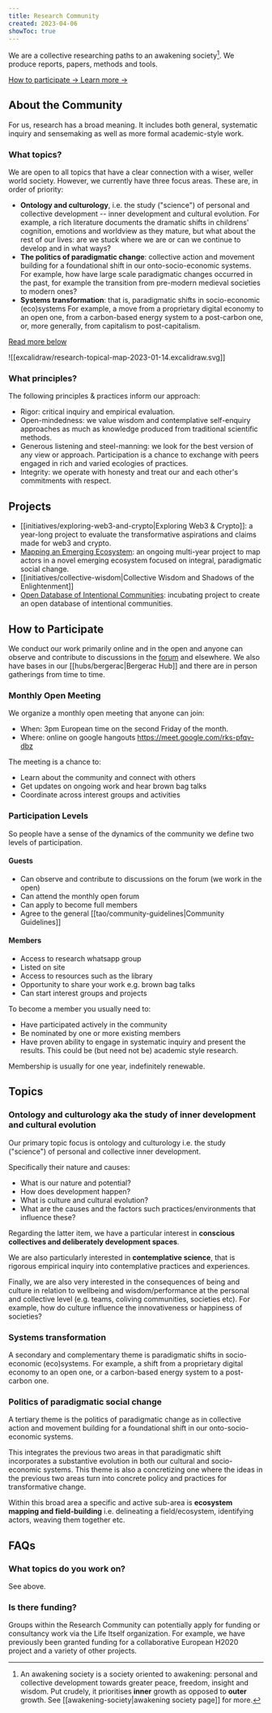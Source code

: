 ```yaml
---
title: Research Community
created: 2023-04-06
showToc: true
---
```


We are a collective researching paths to an awakening society[^1]. We produce reports, papers, methods and tools.

[^1]: An awakening society is a society oriented to awakening: personal and collective development towards greater peace, freedom, insight and wisdom. Put crudely, it prioritises **inner** growth as opposed to **outer** growth. See [[awakening-society|awakening society page]] for more.

<div className="mt-10 flex items-center justify-center gap-x-6 not-prose">
  <a
    href="#how-to-participate"
    className="rounded-md bg-secondary px-4 py-3 font-medium text-primary shadow focus:outline-none focus:ring-2 focus:ring-primary "
>
    How to participate <span aria-hidden="true">→</span>
  </a>
  <a href="#about-the-community" className="rounded-md bg-secondary px-4 py-3 font-medium text-primary shadow focus:outline-none focus:ring-2 focus:ring-primary">
    Learn more <span aria-hidden="true">→</span>
  </a>
</div>

## About the Community

For us, research has a broad meaning. It includes both general, systematic inquiry and sensemaking as well as more formal academic-style work.

### What topics?

We are open to all topics that have a clear connection with a wiser, weller world society. However, we currently have three focus areas. These are, in order of priority:

- **Ontology and culturology**, i.e. the study ("science") of personal and collective development -- inner development and cultural evolution. For example, a rich literature documents the dramatic shifts in childrens' cognition, emotions and worldview as they mature, but what about the rest of our lives: are we stuck where we are or can we continue to develop and in what ways?
- **The politics of paradigmatic change**: collective action and movement building for a foundational shift in our onto-socio-economic systems. For example, how have large scale paradigmatic changes occurred in the past, for example the transition from pre-modern medieval societies to modern ones?
- **Systems transformation**: that is, paradigmatic shifts in socio-economic (eco)systems For example, a move from a proprietary digital economy to an open one, from a carbon-based energy system to a post-carbon one, or, more generally, from capitalism to post-capitalism.

[Read more below](#topics)

![[excalidraw/research-topical-map-2023-01-14.excalidraw.svg]]

### What principles?

The following principles & practices inform our approach:

- Rigor: critical inquiry and empirical evaluation.
- Open-mindedness: we value wisdom and contemplative self-enquiry approaches as much as knowledge produced from traditional scientific methods.
- Generous listening and steel-manning: we look for the best version of any view or approach. Participation is a chance to exchange with peers engaged in rich and varied ecologies of practices.
- Integrity: we operate with honesty and treat our and each other's commitments with respect.

## Projects

- [[initiatives/exploring-web3-and-crypto|Exploring Web3 & Crypto]]: a year-long project to evaluate the transformative aspirations and claims made for web3 and crypto.
- [Mapping an Emerging Ecosystem](/ecosystem): an ongoing multi-year project to map actors in a novel emerging ecosystem focused on integral, paradigmatic social change.
- [[initiatives/collective-wisdom|Collective Wisdom and Shadows of the Enlightenment]]
- [Open Database of Intentional Communities](https://github.com/orgs/life-itself/discussions/144): incubating project to create an open database of intentional communities.

## How to Participate

We conduct our work primarily online and in the open and anyone can observe and contribute to discussions in the [forum][] and elsewhere. We also have bases in our [[hubs/bergerac|Bergerac Hub]] and there are in person gatherings from time to time.

[forum]: https://github.com/orgs/life-itself/discussions/categories/research

### Monthly Open Meeting

We organize a monthly open meeting that anyone can join:

- When: 3pm European time on the second Friday of the month.
- Where: online on google hangouts https://meet.google.com/rks-pfqv-dbz

The meeting is a chance to:

- Learn about the community and connect with others
- Get updates on ongoing work and hear brown bag talks
- Coordinate across interest groups and activities

### Participation Levels

So people have a sense of the dynamics of the community we define two levels of participation.

#### Guests

- Can observe and contribute to discussions on the forum (we work in the open) 
- Can attend the monthly open forum
- Can apply to become full members
- Agree to the general [[tao/community-guidelines|Community Guidelines]]

#### Members

- Access to research whatsapp group
- Listed on site
- Access to resources such as the library
- Opportunity to share your work e.g. brown bag talks
- Can start interest groups and projects

To become a member you usually need to:

- Have participated actively in the community
- Be nominated by one or more existing members
- Have proven ability to engage in systematic inquiry and present the results. This could be (but need not be) academic style research.

Membership is usually for one year, indefinitely renewable.

## Topics

### Ontology and culturology aka the study of inner development and cultural evolution

Our primary topic focus is ontology and culturology i.e. the study ("science") of personal and collective inner development.

Specifically their nature and causes:

- What is our nature and potential?
- How does development happen?
- What is culture and cultural evolution?
- What are the causes and the factors such practices/environments that influence these?

Regarding the latter item, we have a particular interest in **conscious collectives and deliberately development spaces**.

We are also particularly interested in **contemplative science**, that is rigorous empirical inquiry into contemplative practices and experiences.

Finally, we are also very interested in the consequences of being and culture in relation to wellbeing and wisdom/performance at the personal and collective level (e.g. teams, coliving communities, societies etc). For example, how do culture influence the innovativeness or happiness of societies?

### Systems transformation

A secondary and complementary theme is paradigmatic shifts in socio-economic (eco)systems. For example, a shift from a proprietary digital economy to an open one, or a carbon-based energy system to a post-carbon one.

### Politics of paradigmatic social change

A tertiary theme is the politics of paradigmatic change as in collective action and movement building for a foundational shift in our onto-socio-economic systems.

This integrates the previous two areas in that paradigmatic shift incorporates a substantive evolution in both our cultural and socio-economic systems. This theme is also a concretizing one where the ideas in the previous two areas turn into concrete policy and practices for transformative change.
 
Within this broad area a specific and active sub-area is **ecosystem mapping and field-building** i.e. delineating a field/ecosystem, identifying actors, weaving them together etc.

## FAQs

### What topics do you work on?

See above.

### Is there funding?

Groups within the Research Community can potentially apply for funding or consultancy work via the Life Itself organization. For example, we have previously been granted funding for a collaborative European H2020 project and a variety of other projects.